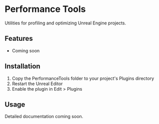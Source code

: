 # Performance Tools

Utilities for profiling and optimizing Unreal Engine projects.

## Features

- Coming soon

## Installation

1. Copy the PerformanceTools folder to your project's Plugins directory
2. Restart the Unreal Editor
3. Enable the plugin in Edit > Plugins

## Usage

Detailed documentation coming soon.